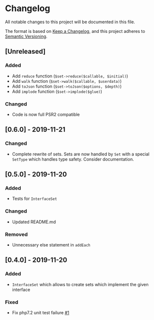 # Changelog
All notable changes to this project will be documented in this file.

The format is based on [Keep a Changelog](https://keepachangelog.com/en/1.0.0/),
and this project adheres to [Semantic Versioning](https://semver.org/spec/v2.0.0.html).

## [Unreleased]
### Added
- Add `reduce` function (`$set->reduce($callable, $initial)`)
- Add `walk` function (`$set->walk($callable, $userdata)`)
- Add `toJson` function (`$set->toJson($options, $depth)`)
- Add `implode` function (`$set->implode($glue)`)

### Changed
- Code is now full PSR2 compatible

## [0.6.0] - 2019-11-21
### Changed
- Complete rewrite of sets. Sets are now handled by `Set` with a special `SetType` which handles type safety. Consider documentation.

## [0.5.0] - 2019-11-20
### Added
- Tests for `InterfaceSet`

### Changed
- Updated README.md

### Removed
- Unnecessary else statement in `addEach`

## [0.4.0] - 2019-11-20
### Added
- `InterfaceSet` which allows to create sets which implement the given interface 

### Fixed
- Fix php7.2 unit test failure [#1](https://github.com/regnerisch/sets/issues/1)
